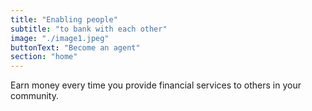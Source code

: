 ```yaml
---
title: "Enabling people"
subtitle: "to bank with each other"
image: "./image1.jpeg"
buttonText: "Become an agent"
section: "home"
---
```


Earn money every time you provide financial services to others in your community.
